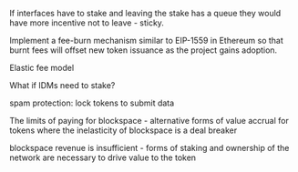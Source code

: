 

If interfaces have to stake and leaving the stake has a queue they would have more incentive not to leave - sticky.

Implement a fee-burn mechanism similar to EIP-1559 in Ethereum so that burnt fees will offset new token issuance as the project gains adoption.

Elastic fee model

What if IDMs need to stake?


spam protection: lock tokens to submit data

The limits of paying for blockspace - alternative forms of value accrual for tokens where the inelasticity of blockspace is a deal breaker

blockspace revenue is insufficient - forms of staking and ownership of the network are necessary to drive value to the token
